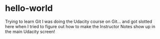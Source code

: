 # hello-world
Trying to learn Git
I was doing the Udacity course on Git... and got slotted here when I tried to figure out how to make the Instructor Notes show up in the main Udacity screen!
